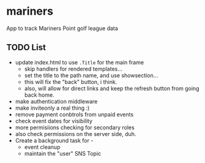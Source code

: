 # mariners

App to track Mariners Point golf league data

## TODO List

* update index.html to use `.Title` for the main frame
  * skip handlers for rendered templates...
  * set the title to the path name, and use showsection...
  * this will fix the "back" button, i think.
  * also, will allow for direct links and keep the refresh button from going back home.
* make authentication middleware
* make inviteonly a real thing :)
* remove payment conbtrols from unpaid events
* check event dates for visibility
* more permisiions checking for secondary roles
* also check permissions on the server side, duh.
* Create a background task for -
  * event cleanup
  * maintain the "user" SNS Topic
